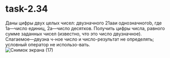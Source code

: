 # task-2.34
Даны цифры двух целых чисел: двузначного 21aaи однозначногоb, где 1a—число единиц, 2a—число десятков. Получить цифры числа, равного сумме заданных чисел (известно, что это число двузначное). Слагаемое—двузна  ч-ное число и число-результат не определять; условный оператор не использо-вать.\
![Снимок экрана (17)](https://user-images.githubusercontent.com/113889753/193899064-9b3e0b21-1df6-41af-a9ed-e6d836096bf3.png)
